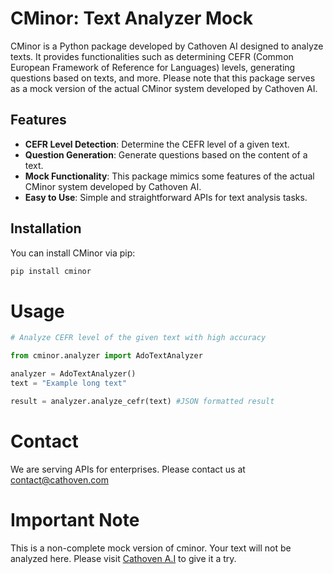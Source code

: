 # CMinor: Text Analyzer Mock

CMinor is a Python package developed by Cathoven AI designed to analyze texts. It provides functionalities such as determining CEFR (Common European Framework of Reference for Languages) levels, generating questions based on texts, and more. Please note that this package serves as a mock version of the actual CMinor system developed by Cathoven AI.

## Features

- **CEFR Level Detection**: Determine the CEFR level of a given text.
- **Question Generation**: Generate questions based on the content of a text.
- **Mock Functionality**: This package mimics some features of the actual CMinor system developed by Cathoven AI.
- **Easy to Use**: Simple and straightforward APIs for text analysis tasks.

## Installation

You can install CMinor via pip:

```bash
pip install cminor
```
# Usage
``` python
# Analyze CEFR level of the given text with high accuracy

from cminor.analyzer import AdoTextAnalyzer

analyzer = AdoTextAnalyzer()
text = "Example long text"

result = analyzer.analyze_cefr(text) #JSON formatted result

```
# Contact
We are serving APIs for enterprises. Please contact us at [contact@cathoven.com](mailto:contact@cathoven.com)

# Important Note
This is a non-complete mock version of cminor. Your text will not be analyzed here. Please visit [Cathoven A.I](https://hub.cathoven.com) to give it a try.